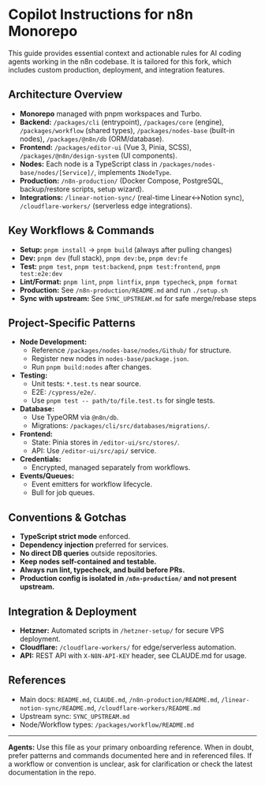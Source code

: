 # Copilot Instructions for n8n Monorepo

This guide provides essential context and actionable rules for AI coding agents working in the n8n codebase. It is tailored for this fork, which includes custom production, deployment, and integration features.

## Architecture Overview
- **Monorepo** managed with pnpm workspaces and Turbo.
- **Backend:** `/packages/cli` (entrypoint), `/packages/core` (engine), `/packages/workflow` (shared types), `/packages/nodes-base` (built-in nodes), `/packages/@n8n/db` (ORM/database).
- **Frontend:** `/packages/editor-ui` (Vue 3, Pinia, SCSS), `/packages/@n8n/design-system` (UI components).
- **Nodes:** Each node is a TypeScript class in `/packages/nodes-base/nodes/[Service]/`, implements `INodeType`.
- **Production:** `/n8n-production/` (Docker Compose, PostgreSQL, backup/restore scripts, setup wizard).
- **Integrations:** `/linear-notion-sync/` (real-time Linear↔Notion sync), `/cloudflare-workers/` (serverless edge integrations).

## Key Workflows & Commands
- **Setup:** `pnpm install` → `pnpm build` (always after pulling changes)
- **Dev:** `pnpm dev` (full stack), `pnpm dev:be`, `pnpm dev:fe`
- **Test:** `pnpm test`, `pnpm test:backend`, `pnpm test:frontend`, `pnpm test:e2e:dev`
- **Lint/Format:** `pnpm lint`, `pnpm lintfix`, `pnpm typecheck`, `pnpm format`
- **Production:** See `/n8n-production/README.md` and run `./setup.sh`
- **Sync with upstream:** See `SYNC_UPSTREAM.md` for safe merge/rebase steps

## Project-Specific Patterns
- **Node Development:**
  - Reference `/packages/nodes-base/nodes/Github/` for structure.
  - Register new nodes in `nodes-base/package.json`.
  - Run `pnpm build:nodes` after changes.
- **Testing:**
  - Unit tests: `*.test.ts` near source.
  - E2E: `/cypress/e2e/`.
  - Use `pnpm test -- path/to/file.test.ts` for single tests.
- **Database:**
  - Use TypeORM via `@n8n/db`.
  - Migrations: `/packages/cli/src/databases/migrations/`.
- **Frontend:**
  - State: Pinia stores in `/editor-ui/src/stores/`.
  - API: Use `/editor-ui/src/api/` service.
- **Credentials:**
  - Encrypted, managed separately from workflows.
- **Events/Queues:**
  - Event emitters for workflow lifecycle.
  - Bull for job queues.

## Conventions & Gotchas
- **TypeScript strict mode** enforced.
- **Dependency injection** preferred for services.
- **No direct DB queries** outside repositories.
- **Keep nodes self-contained and testable.**
- **Always run lint, typecheck, and build before PRs.**
- **Production config is isolated in `/n8n-production/` and not present upstream.**

## Integration & Deployment
- **Hetzner:** Automated scripts in `/hetzner-setup/` for secure VPS deployment.
- **Cloudflare:** `/cloudflare-workers/` for edge/serverless automation.
- **API:** REST API with `X-N8N-API-KEY` header, see CLAUDE.md for usage.

## References
- Main docs: `README.md`, `CLAUDE.md`, `/n8n-production/README.md`, `/linear-notion-sync/README.md`, `/cloudflare-workers/README.md`
- Upstream sync: `SYNC_UPSTREAM.md`
- Node/Workflow types: `/packages/workflow/README.md`

---

**Agents:** Use this file as your primary onboarding reference. When in doubt, prefer patterns and commands documented here and in referenced files. If a workflow or convention is unclear, ask for clarification or check the latest documentation in the repo.
